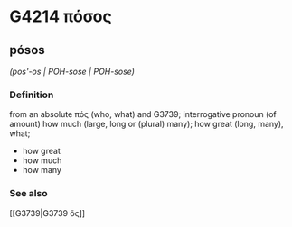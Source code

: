 # G4214 πόσος

## pósos

_(pos'-os | POH-sose | POH-sose)_

### Definition

from an absolute πός (who, what) and G3739; interrogative pronoun (of amount) how much (large, long or (plural) many); how great (long, many), what; 

- how great
- how much
- how many

### See also

[[G3739|G3739 ὅς]]
